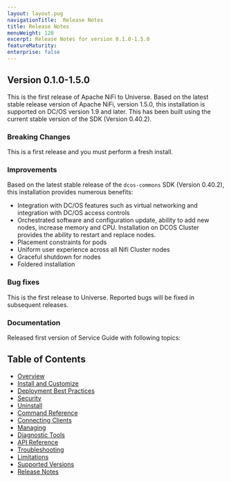 ```yaml
---
layout: layout.pug
navigationTitle:  Release Notes
title: Release Notes
menuWeight: 120
excerpt: Release Notes for version 0.1.0-1.5.0
featureMaturity:
enterprise: false
---
```


## Version 0.1.0-1.5.0

This is the first release of Apache NiFi to Universe. Based on the latest stable release version of Apache NiFi, version 1.5.0, this installation is supported on DC/OS version 1.9 and later. This has been built using the current stable version of the SDK (Version 0.40.2).

### Breaking Changes

This is a first release and you must perform a fresh install.  

### Improvements

Based on the latest stable release of the `dcos-commons` SDK (Version 0.40.2), this installation provides numerous benefits:

- Integration with DC/OS features such as virtual networking and integration with DC/OS access controls
- Orchestrated software and configuration update, ability to add new nodes, increase memory and CPU. Installation on DCOS
Cluster provides the ability to restart and replace nodes.
- Placement constraints for pods
- Uniform user experience across all Nifi Cluster nodes
- Graceful shutdown for nodes
- Foldered installation

### Bug fixes

This is the first release to Universe. Reported bugs will be fixed in subsequent releases.

### Documentation

Released first version of Service Guide with following topics:

## Table of Contents

- [Overview](overview/index.md)
- [Install and Customize](install/index.md)
- [Deployment Best Practices](deploymentbestpractice/index.md)
- [Security](security/index.md)
- [Uninstall](uninstall/index.md)
- [Command Reference](command-reference/index.md)
- [Connecting Clients](connecting-clients/index.md)
- [Managing](managing/index.md)
- [Diagnostic Tools](diagnostictools/index.md)
- [API Reference](api-reference/index.md)
- [Troubleshooting](troubleshooting/index.md)
- [Limitations](limitations/index.md)
- [Supported Versions](supported-versions/index.md)
- [Release Notes](release-notes/index.md)
